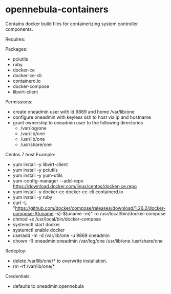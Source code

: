 # opennebula-containers
Contains docker build files for containerizing system controller components.

Requires:

Packages:
- pciutils
- ruby
- docker-ce
- docker-ce-cli
- containerd.io
- docker-compose
- libvirt-client

Permissions:
- create oneadmin user with id 9869 and home /var/lib/one
- configure oneadmin with keyless ssh to host via ip and hostname
- grant ownership to oneadmin user to the following directories
  - /var/log/one
  - /var/lib/one
  - /usr/lib/one
  - /usr/share/one

Centos 7 host Example:

- yum install -y libvirt-client
- yum install -y pciutils
- yum install -y yum-utils
- yum-config-manager --add-repo  https://download.docker.com/linux/centos/docker-ce.repo
- yum install -y docker-ce docker-ce-cli containerd.io
- yum install -y ruby
- curl -L "https://github.com/docker/compose/releases/download/1.26.2/docker-compose-$(uname -s)-$(uname -m)" -o /usr/local/bin/docker-compose
- chmod +x /usr/local/bin/docker-compose
- systemctl start docker
- systemctl enable docker
- useradd -m -d /var/lib/one -u 9869 oneadmin
- chown -R oneadmin:oneadmin /var/log/one /usr/lib/one /usr/share/one

Redeploy:
- delete /var/lib/one/* to overwrite installation.
- rm -rf /var/lib/one/*

Credentials:
- defaults to oneadmin:opennebula
